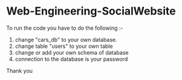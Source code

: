 # Web-Engineering-SocialWebsite

To run the code you have to do the following :-
1) change "cars_db" to your own database.
2) change table "users" to your own table
3) change or add your own schema of database
4) connection to the database is your password 

Thank you
